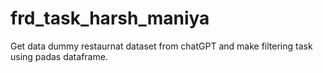 # frd_task_harsh_maniya
Get data dummy restaurnat dataset from chatGPT and make filtering task using padas dataframe.
